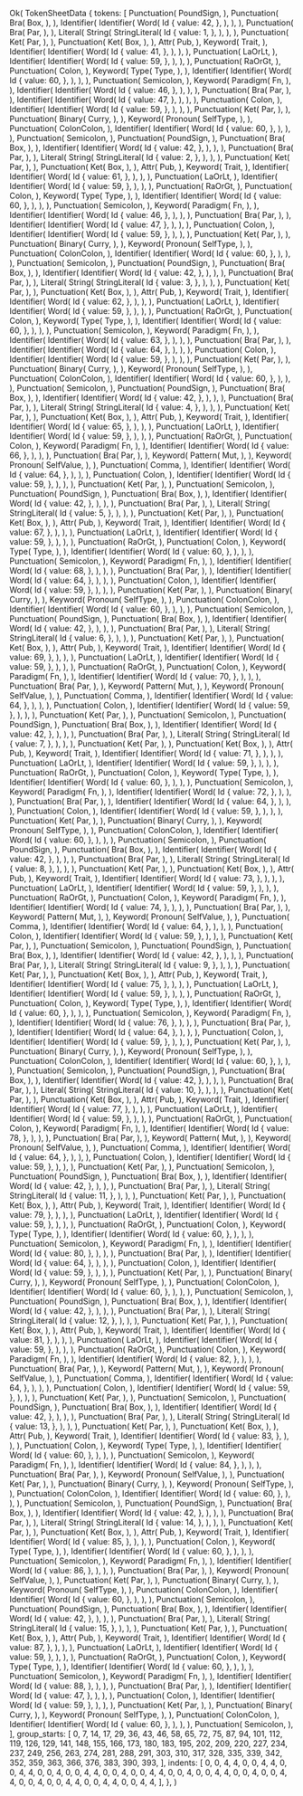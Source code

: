 Ok(
    TokenSheetData {
        tokens: [
            Punctuation(
                PoundSign,
            ),
            Punctuation(
                Bra(
                    Box,
                ),
            ),
            Identifier(
                Identifier(
                    Word(
                        Id {
                            value: 42,
                        },
                    ),
                ),
            ),
            Punctuation(
                Bra(
                    Par,
                ),
            ),
            Literal(
                String(
                    StringLiteral(
                        Id {
                            value: 1,
                        },
                    ),
                ),
            ),
            Punctuation(
                Ket(
                    Par,
                ),
            ),
            Punctuation(
                Ket(
                    Box,
                ),
            ),
            Attr(
                Pub,
            ),
            Keyword(
                Trait,
            ),
            Identifier(
                Identifier(
                    Word(
                        Id {
                            value: 41,
                        },
                    ),
                ),
            ),
            Punctuation(
                LaOrLt,
            ),
            Identifier(
                Identifier(
                    Word(
                        Id {
                            value: 59,
                        },
                    ),
                ),
            ),
            Punctuation(
                RaOrGt,
            ),
            Punctuation(
                Colon,
            ),
            Keyword(
                Type(
                    Type,
                ),
            ),
            Identifier(
                Identifier(
                    Word(
                        Id {
                            value: 60,
                        },
                    ),
                ),
            ),
            Punctuation(
                Semicolon,
            ),
            Keyword(
                Paradigm(
                    Fn,
                ),
            ),
            Identifier(
                Identifier(
                    Word(
                        Id {
                            value: 46,
                        },
                    ),
                ),
            ),
            Punctuation(
                Bra(
                    Par,
                ),
            ),
            Identifier(
                Identifier(
                    Word(
                        Id {
                            value: 47,
                        },
                    ),
                ),
            ),
            Punctuation(
                Colon,
            ),
            Identifier(
                Identifier(
                    Word(
                        Id {
                            value: 59,
                        },
                    ),
                ),
            ),
            Punctuation(
                Ket(
                    Par,
                ),
            ),
            Punctuation(
                Binary(
                    Curry,
                ),
            ),
            Keyword(
                Pronoun(
                    SelfType,
                ),
            ),
            Punctuation(
                ColonColon,
            ),
            Identifier(
                Identifier(
                    Word(
                        Id {
                            value: 60,
                        },
                    ),
                ),
            ),
            Punctuation(
                Semicolon,
            ),
            Punctuation(
                PoundSign,
            ),
            Punctuation(
                Bra(
                    Box,
                ),
            ),
            Identifier(
                Identifier(
                    Word(
                        Id {
                            value: 42,
                        },
                    ),
                ),
            ),
            Punctuation(
                Bra(
                    Par,
                ),
            ),
            Literal(
                String(
                    StringLiteral(
                        Id {
                            value: 2,
                        },
                    ),
                ),
            ),
            Punctuation(
                Ket(
                    Par,
                ),
            ),
            Punctuation(
                Ket(
                    Box,
                ),
            ),
            Attr(
                Pub,
            ),
            Keyword(
                Trait,
            ),
            Identifier(
                Identifier(
                    Word(
                        Id {
                            value: 61,
                        },
                    ),
                ),
            ),
            Punctuation(
                LaOrLt,
            ),
            Identifier(
                Identifier(
                    Word(
                        Id {
                            value: 59,
                        },
                    ),
                ),
            ),
            Punctuation(
                RaOrGt,
            ),
            Punctuation(
                Colon,
            ),
            Keyword(
                Type(
                    Type,
                ),
            ),
            Identifier(
                Identifier(
                    Word(
                        Id {
                            value: 60,
                        },
                    ),
                ),
            ),
            Punctuation(
                Semicolon,
            ),
            Keyword(
                Paradigm(
                    Fn,
                ),
            ),
            Identifier(
                Identifier(
                    Word(
                        Id {
                            value: 46,
                        },
                    ),
                ),
            ),
            Punctuation(
                Bra(
                    Par,
                ),
            ),
            Identifier(
                Identifier(
                    Word(
                        Id {
                            value: 47,
                        },
                    ),
                ),
            ),
            Punctuation(
                Colon,
            ),
            Identifier(
                Identifier(
                    Word(
                        Id {
                            value: 59,
                        },
                    ),
                ),
            ),
            Punctuation(
                Ket(
                    Par,
                ),
            ),
            Punctuation(
                Binary(
                    Curry,
                ),
            ),
            Keyword(
                Pronoun(
                    SelfType,
                ),
            ),
            Punctuation(
                ColonColon,
            ),
            Identifier(
                Identifier(
                    Word(
                        Id {
                            value: 60,
                        },
                    ),
                ),
            ),
            Punctuation(
                Semicolon,
            ),
            Punctuation(
                PoundSign,
            ),
            Punctuation(
                Bra(
                    Box,
                ),
            ),
            Identifier(
                Identifier(
                    Word(
                        Id {
                            value: 42,
                        },
                    ),
                ),
            ),
            Punctuation(
                Bra(
                    Par,
                ),
            ),
            Literal(
                String(
                    StringLiteral(
                        Id {
                            value: 3,
                        },
                    ),
                ),
            ),
            Punctuation(
                Ket(
                    Par,
                ),
            ),
            Punctuation(
                Ket(
                    Box,
                ),
            ),
            Attr(
                Pub,
            ),
            Keyword(
                Trait,
            ),
            Identifier(
                Identifier(
                    Word(
                        Id {
                            value: 62,
                        },
                    ),
                ),
            ),
            Punctuation(
                LaOrLt,
            ),
            Identifier(
                Identifier(
                    Word(
                        Id {
                            value: 59,
                        },
                    ),
                ),
            ),
            Punctuation(
                RaOrGt,
            ),
            Punctuation(
                Colon,
            ),
            Keyword(
                Type(
                    Type,
                ),
            ),
            Identifier(
                Identifier(
                    Word(
                        Id {
                            value: 60,
                        },
                    ),
                ),
            ),
            Punctuation(
                Semicolon,
            ),
            Keyword(
                Paradigm(
                    Fn,
                ),
            ),
            Identifier(
                Identifier(
                    Word(
                        Id {
                            value: 63,
                        },
                    ),
                ),
            ),
            Punctuation(
                Bra(
                    Par,
                ),
            ),
            Identifier(
                Identifier(
                    Word(
                        Id {
                            value: 64,
                        },
                    ),
                ),
            ),
            Punctuation(
                Colon,
            ),
            Identifier(
                Identifier(
                    Word(
                        Id {
                            value: 59,
                        },
                    ),
                ),
            ),
            Punctuation(
                Ket(
                    Par,
                ),
            ),
            Punctuation(
                Binary(
                    Curry,
                ),
            ),
            Keyword(
                Pronoun(
                    SelfType,
                ),
            ),
            Punctuation(
                ColonColon,
            ),
            Identifier(
                Identifier(
                    Word(
                        Id {
                            value: 60,
                        },
                    ),
                ),
            ),
            Punctuation(
                Semicolon,
            ),
            Punctuation(
                PoundSign,
            ),
            Punctuation(
                Bra(
                    Box,
                ),
            ),
            Identifier(
                Identifier(
                    Word(
                        Id {
                            value: 42,
                        },
                    ),
                ),
            ),
            Punctuation(
                Bra(
                    Par,
                ),
            ),
            Literal(
                String(
                    StringLiteral(
                        Id {
                            value: 4,
                        },
                    ),
                ),
            ),
            Punctuation(
                Ket(
                    Par,
                ),
            ),
            Punctuation(
                Ket(
                    Box,
                ),
            ),
            Attr(
                Pub,
            ),
            Keyword(
                Trait,
            ),
            Identifier(
                Identifier(
                    Word(
                        Id {
                            value: 65,
                        },
                    ),
                ),
            ),
            Punctuation(
                LaOrLt,
            ),
            Identifier(
                Identifier(
                    Word(
                        Id {
                            value: 59,
                        },
                    ),
                ),
            ),
            Punctuation(
                RaOrGt,
            ),
            Punctuation(
                Colon,
            ),
            Keyword(
                Paradigm(
                    Fn,
                ),
            ),
            Identifier(
                Identifier(
                    Word(
                        Id {
                            value: 66,
                        },
                    ),
                ),
            ),
            Punctuation(
                Bra(
                    Par,
                ),
            ),
            Keyword(
                Pattern(
                    Mut,
                ),
            ),
            Keyword(
                Pronoun(
                    SelfValue,
                ),
            ),
            Punctuation(
                Comma,
            ),
            Identifier(
                Identifier(
                    Word(
                        Id {
                            value: 64,
                        },
                    ),
                ),
            ),
            Punctuation(
                Colon,
            ),
            Identifier(
                Identifier(
                    Word(
                        Id {
                            value: 59,
                        },
                    ),
                ),
            ),
            Punctuation(
                Ket(
                    Par,
                ),
            ),
            Punctuation(
                Semicolon,
            ),
            Punctuation(
                PoundSign,
            ),
            Punctuation(
                Bra(
                    Box,
                ),
            ),
            Identifier(
                Identifier(
                    Word(
                        Id {
                            value: 42,
                        },
                    ),
                ),
            ),
            Punctuation(
                Bra(
                    Par,
                ),
            ),
            Literal(
                String(
                    StringLiteral(
                        Id {
                            value: 5,
                        },
                    ),
                ),
            ),
            Punctuation(
                Ket(
                    Par,
                ),
            ),
            Punctuation(
                Ket(
                    Box,
                ),
            ),
            Attr(
                Pub,
            ),
            Keyword(
                Trait,
            ),
            Identifier(
                Identifier(
                    Word(
                        Id {
                            value: 67,
                        },
                    ),
                ),
            ),
            Punctuation(
                LaOrLt,
            ),
            Identifier(
                Identifier(
                    Word(
                        Id {
                            value: 59,
                        },
                    ),
                ),
            ),
            Punctuation(
                RaOrGt,
            ),
            Punctuation(
                Colon,
            ),
            Keyword(
                Type(
                    Type,
                ),
            ),
            Identifier(
                Identifier(
                    Word(
                        Id {
                            value: 60,
                        },
                    ),
                ),
            ),
            Punctuation(
                Semicolon,
            ),
            Keyword(
                Paradigm(
                    Fn,
                ),
            ),
            Identifier(
                Identifier(
                    Word(
                        Id {
                            value: 68,
                        },
                    ),
                ),
            ),
            Punctuation(
                Bra(
                    Par,
                ),
            ),
            Identifier(
                Identifier(
                    Word(
                        Id {
                            value: 64,
                        },
                    ),
                ),
            ),
            Punctuation(
                Colon,
            ),
            Identifier(
                Identifier(
                    Word(
                        Id {
                            value: 59,
                        },
                    ),
                ),
            ),
            Punctuation(
                Ket(
                    Par,
                ),
            ),
            Punctuation(
                Binary(
                    Curry,
                ),
            ),
            Keyword(
                Pronoun(
                    SelfType,
                ),
            ),
            Punctuation(
                ColonColon,
            ),
            Identifier(
                Identifier(
                    Word(
                        Id {
                            value: 60,
                        },
                    ),
                ),
            ),
            Punctuation(
                Semicolon,
            ),
            Punctuation(
                PoundSign,
            ),
            Punctuation(
                Bra(
                    Box,
                ),
            ),
            Identifier(
                Identifier(
                    Word(
                        Id {
                            value: 42,
                        },
                    ),
                ),
            ),
            Punctuation(
                Bra(
                    Par,
                ),
            ),
            Literal(
                String(
                    StringLiteral(
                        Id {
                            value: 6,
                        },
                    ),
                ),
            ),
            Punctuation(
                Ket(
                    Par,
                ),
            ),
            Punctuation(
                Ket(
                    Box,
                ),
            ),
            Attr(
                Pub,
            ),
            Keyword(
                Trait,
            ),
            Identifier(
                Identifier(
                    Word(
                        Id {
                            value: 69,
                        },
                    ),
                ),
            ),
            Punctuation(
                LaOrLt,
            ),
            Identifier(
                Identifier(
                    Word(
                        Id {
                            value: 59,
                        },
                    ),
                ),
            ),
            Punctuation(
                RaOrGt,
            ),
            Punctuation(
                Colon,
            ),
            Keyword(
                Paradigm(
                    Fn,
                ),
            ),
            Identifier(
                Identifier(
                    Word(
                        Id {
                            value: 70,
                        },
                    ),
                ),
            ),
            Punctuation(
                Bra(
                    Par,
                ),
            ),
            Keyword(
                Pattern(
                    Mut,
                ),
            ),
            Keyword(
                Pronoun(
                    SelfValue,
                ),
            ),
            Punctuation(
                Comma,
            ),
            Identifier(
                Identifier(
                    Word(
                        Id {
                            value: 64,
                        },
                    ),
                ),
            ),
            Punctuation(
                Colon,
            ),
            Identifier(
                Identifier(
                    Word(
                        Id {
                            value: 59,
                        },
                    ),
                ),
            ),
            Punctuation(
                Ket(
                    Par,
                ),
            ),
            Punctuation(
                Semicolon,
            ),
            Punctuation(
                PoundSign,
            ),
            Punctuation(
                Bra(
                    Box,
                ),
            ),
            Identifier(
                Identifier(
                    Word(
                        Id {
                            value: 42,
                        },
                    ),
                ),
            ),
            Punctuation(
                Bra(
                    Par,
                ),
            ),
            Literal(
                String(
                    StringLiteral(
                        Id {
                            value: 7,
                        },
                    ),
                ),
            ),
            Punctuation(
                Ket(
                    Par,
                ),
            ),
            Punctuation(
                Ket(
                    Box,
                ),
            ),
            Attr(
                Pub,
            ),
            Keyword(
                Trait,
            ),
            Identifier(
                Identifier(
                    Word(
                        Id {
                            value: 71,
                        },
                    ),
                ),
            ),
            Punctuation(
                LaOrLt,
            ),
            Identifier(
                Identifier(
                    Word(
                        Id {
                            value: 59,
                        },
                    ),
                ),
            ),
            Punctuation(
                RaOrGt,
            ),
            Punctuation(
                Colon,
            ),
            Keyword(
                Type(
                    Type,
                ),
            ),
            Identifier(
                Identifier(
                    Word(
                        Id {
                            value: 60,
                        },
                    ),
                ),
            ),
            Punctuation(
                Semicolon,
            ),
            Keyword(
                Paradigm(
                    Fn,
                ),
            ),
            Identifier(
                Identifier(
                    Word(
                        Id {
                            value: 72,
                        },
                    ),
                ),
            ),
            Punctuation(
                Bra(
                    Par,
                ),
            ),
            Identifier(
                Identifier(
                    Word(
                        Id {
                            value: 64,
                        },
                    ),
                ),
            ),
            Punctuation(
                Colon,
            ),
            Identifier(
                Identifier(
                    Word(
                        Id {
                            value: 59,
                        },
                    ),
                ),
            ),
            Punctuation(
                Ket(
                    Par,
                ),
            ),
            Punctuation(
                Binary(
                    Curry,
                ),
            ),
            Keyword(
                Pronoun(
                    SelfType,
                ),
            ),
            Punctuation(
                ColonColon,
            ),
            Identifier(
                Identifier(
                    Word(
                        Id {
                            value: 60,
                        },
                    ),
                ),
            ),
            Punctuation(
                Semicolon,
            ),
            Punctuation(
                PoundSign,
            ),
            Punctuation(
                Bra(
                    Box,
                ),
            ),
            Identifier(
                Identifier(
                    Word(
                        Id {
                            value: 42,
                        },
                    ),
                ),
            ),
            Punctuation(
                Bra(
                    Par,
                ),
            ),
            Literal(
                String(
                    StringLiteral(
                        Id {
                            value: 8,
                        },
                    ),
                ),
            ),
            Punctuation(
                Ket(
                    Par,
                ),
            ),
            Punctuation(
                Ket(
                    Box,
                ),
            ),
            Attr(
                Pub,
            ),
            Keyword(
                Trait,
            ),
            Identifier(
                Identifier(
                    Word(
                        Id {
                            value: 73,
                        },
                    ),
                ),
            ),
            Punctuation(
                LaOrLt,
            ),
            Identifier(
                Identifier(
                    Word(
                        Id {
                            value: 59,
                        },
                    ),
                ),
            ),
            Punctuation(
                RaOrGt,
            ),
            Punctuation(
                Colon,
            ),
            Keyword(
                Paradigm(
                    Fn,
                ),
            ),
            Identifier(
                Identifier(
                    Word(
                        Id {
                            value: 74,
                        },
                    ),
                ),
            ),
            Punctuation(
                Bra(
                    Par,
                ),
            ),
            Keyword(
                Pattern(
                    Mut,
                ),
            ),
            Keyword(
                Pronoun(
                    SelfValue,
                ),
            ),
            Punctuation(
                Comma,
            ),
            Identifier(
                Identifier(
                    Word(
                        Id {
                            value: 64,
                        },
                    ),
                ),
            ),
            Punctuation(
                Colon,
            ),
            Identifier(
                Identifier(
                    Word(
                        Id {
                            value: 59,
                        },
                    ),
                ),
            ),
            Punctuation(
                Ket(
                    Par,
                ),
            ),
            Punctuation(
                Semicolon,
            ),
            Punctuation(
                PoundSign,
            ),
            Punctuation(
                Bra(
                    Box,
                ),
            ),
            Identifier(
                Identifier(
                    Word(
                        Id {
                            value: 42,
                        },
                    ),
                ),
            ),
            Punctuation(
                Bra(
                    Par,
                ),
            ),
            Literal(
                String(
                    StringLiteral(
                        Id {
                            value: 9,
                        },
                    ),
                ),
            ),
            Punctuation(
                Ket(
                    Par,
                ),
            ),
            Punctuation(
                Ket(
                    Box,
                ),
            ),
            Attr(
                Pub,
            ),
            Keyword(
                Trait,
            ),
            Identifier(
                Identifier(
                    Word(
                        Id {
                            value: 75,
                        },
                    ),
                ),
            ),
            Punctuation(
                LaOrLt,
            ),
            Identifier(
                Identifier(
                    Word(
                        Id {
                            value: 59,
                        },
                    ),
                ),
            ),
            Punctuation(
                RaOrGt,
            ),
            Punctuation(
                Colon,
            ),
            Keyword(
                Type(
                    Type,
                ),
            ),
            Identifier(
                Identifier(
                    Word(
                        Id {
                            value: 60,
                        },
                    ),
                ),
            ),
            Punctuation(
                Semicolon,
            ),
            Keyword(
                Paradigm(
                    Fn,
                ),
            ),
            Identifier(
                Identifier(
                    Word(
                        Id {
                            value: 76,
                        },
                    ),
                ),
            ),
            Punctuation(
                Bra(
                    Par,
                ),
            ),
            Identifier(
                Identifier(
                    Word(
                        Id {
                            value: 64,
                        },
                    ),
                ),
            ),
            Punctuation(
                Colon,
            ),
            Identifier(
                Identifier(
                    Word(
                        Id {
                            value: 59,
                        },
                    ),
                ),
            ),
            Punctuation(
                Ket(
                    Par,
                ),
            ),
            Punctuation(
                Binary(
                    Curry,
                ),
            ),
            Keyword(
                Pronoun(
                    SelfType,
                ),
            ),
            Punctuation(
                ColonColon,
            ),
            Identifier(
                Identifier(
                    Word(
                        Id {
                            value: 60,
                        },
                    ),
                ),
            ),
            Punctuation(
                Semicolon,
            ),
            Punctuation(
                PoundSign,
            ),
            Punctuation(
                Bra(
                    Box,
                ),
            ),
            Identifier(
                Identifier(
                    Word(
                        Id {
                            value: 42,
                        },
                    ),
                ),
            ),
            Punctuation(
                Bra(
                    Par,
                ),
            ),
            Literal(
                String(
                    StringLiteral(
                        Id {
                            value: 10,
                        },
                    ),
                ),
            ),
            Punctuation(
                Ket(
                    Par,
                ),
            ),
            Punctuation(
                Ket(
                    Box,
                ),
            ),
            Attr(
                Pub,
            ),
            Keyword(
                Trait,
            ),
            Identifier(
                Identifier(
                    Word(
                        Id {
                            value: 77,
                        },
                    ),
                ),
            ),
            Punctuation(
                LaOrLt,
            ),
            Identifier(
                Identifier(
                    Word(
                        Id {
                            value: 59,
                        },
                    ),
                ),
            ),
            Punctuation(
                RaOrGt,
            ),
            Punctuation(
                Colon,
            ),
            Keyword(
                Paradigm(
                    Fn,
                ),
            ),
            Identifier(
                Identifier(
                    Word(
                        Id {
                            value: 78,
                        },
                    ),
                ),
            ),
            Punctuation(
                Bra(
                    Par,
                ),
            ),
            Keyword(
                Pattern(
                    Mut,
                ),
            ),
            Keyword(
                Pronoun(
                    SelfValue,
                ),
            ),
            Punctuation(
                Comma,
            ),
            Identifier(
                Identifier(
                    Word(
                        Id {
                            value: 64,
                        },
                    ),
                ),
            ),
            Punctuation(
                Colon,
            ),
            Identifier(
                Identifier(
                    Word(
                        Id {
                            value: 59,
                        },
                    ),
                ),
            ),
            Punctuation(
                Ket(
                    Par,
                ),
            ),
            Punctuation(
                Semicolon,
            ),
            Punctuation(
                PoundSign,
            ),
            Punctuation(
                Bra(
                    Box,
                ),
            ),
            Identifier(
                Identifier(
                    Word(
                        Id {
                            value: 42,
                        },
                    ),
                ),
            ),
            Punctuation(
                Bra(
                    Par,
                ),
            ),
            Literal(
                String(
                    StringLiteral(
                        Id {
                            value: 11,
                        },
                    ),
                ),
            ),
            Punctuation(
                Ket(
                    Par,
                ),
            ),
            Punctuation(
                Ket(
                    Box,
                ),
            ),
            Attr(
                Pub,
            ),
            Keyword(
                Trait,
            ),
            Identifier(
                Identifier(
                    Word(
                        Id {
                            value: 79,
                        },
                    ),
                ),
            ),
            Punctuation(
                LaOrLt,
            ),
            Identifier(
                Identifier(
                    Word(
                        Id {
                            value: 59,
                        },
                    ),
                ),
            ),
            Punctuation(
                RaOrGt,
            ),
            Punctuation(
                Colon,
            ),
            Keyword(
                Type(
                    Type,
                ),
            ),
            Identifier(
                Identifier(
                    Word(
                        Id {
                            value: 60,
                        },
                    ),
                ),
            ),
            Punctuation(
                Semicolon,
            ),
            Keyword(
                Paradigm(
                    Fn,
                ),
            ),
            Identifier(
                Identifier(
                    Word(
                        Id {
                            value: 80,
                        },
                    ),
                ),
            ),
            Punctuation(
                Bra(
                    Par,
                ),
            ),
            Identifier(
                Identifier(
                    Word(
                        Id {
                            value: 64,
                        },
                    ),
                ),
            ),
            Punctuation(
                Colon,
            ),
            Identifier(
                Identifier(
                    Word(
                        Id {
                            value: 59,
                        },
                    ),
                ),
            ),
            Punctuation(
                Ket(
                    Par,
                ),
            ),
            Punctuation(
                Binary(
                    Curry,
                ),
            ),
            Keyword(
                Pronoun(
                    SelfType,
                ),
            ),
            Punctuation(
                ColonColon,
            ),
            Identifier(
                Identifier(
                    Word(
                        Id {
                            value: 60,
                        },
                    ),
                ),
            ),
            Punctuation(
                Semicolon,
            ),
            Punctuation(
                PoundSign,
            ),
            Punctuation(
                Bra(
                    Box,
                ),
            ),
            Identifier(
                Identifier(
                    Word(
                        Id {
                            value: 42,
                        },
                    ),
                ),
            ),
            Punctuation(
                Bra(
                    Par,
                ),
            ),
            Literal(
                String(
                    StringLiteral(
                        Id {
                            value: 12,
                        },
                    ),
                ),
            ),
            Punctuation(
                Ket(
                    Par,
                ),
            ),
            Punctuation(
                Ket(
                    Box,
                ),
            ),
            Attr(
                Pub,
            ),
            Keyword(
                Trait,
            ),
            Identifier(
                Identifier(
                    Word(
                        Id {
                            value: 81,
                        },
                    ),
                ),
            ),
            Punctuation(
                LaOrLt,
            ),
            Identifier(
                Identifier(
                    Word(
                        Id {
                            value: 59,
                        },
                    ),
                ),
            ),
            Punctuation(
                RaOrGt,
            ),
            Punctuation(
                Colon,
            ),
            Keyword(
                Paradigm(
                    Fn,
                ),
            ),
            Identifier(
                Identifier(
                    Word(
                        Id {
                            value: 82,
                        },
                    ),
                ),
            ),
            Punctuation(
                Bra(
                    Par,
                ),
            ),
            Keyword(
                Pattern(
                    Mut,
                ),
            ),
            Keyword(
                Pronoun(
                    SelfValue,
                ),
            ),
            Punctuation(
                Comma,
            ),
            Identifier(
                Identifier(
                    Word(
                        Id {
                            value: 64,
                        },
                    ),
                ),
            ),
            Punctuation(
                Colon,
            ),
            Identifier(
                Identifier(
                    Word(
                        Id {
                            value: 59,
                        },
                    ),
                ),
            ),
            Punctuation(
                Ket(
                    Par,
                ),
            ),
            Punctuation(
                Semicolon,
            ),
            Punctuation(
                PoundSign,
            ),
            Punctuation(
                Bra(
                    Box,
                ),
            ),
            Identifier(
                Identifier(
                    Word(
                        Id {
                            value: 42,
                        },
                    ),
                ),
            ),
            Punctuation(
                Bra(
                    Par,
                ),
            ),
            Literal(
                String(
                    StringLiteral(
                        Id {
                            value: 13,
                        },
                    ),
                ),
            ),
            Punctuation(
                Ket(
                    Par,
                ),
            ),
            Punctuation(
                Ket(
                    Box,
                ),
            ),
            Attr(
                Pub,
            ),
            Keyword(
                Trait,
            ),
            Identifier(
                Identifier(
                    Word(
                        Id {
                            value: 83,
                        },
                    ),
                ),
            ),
            Punctuation(
                Colon,
            ),
            Keyword(
                Type(
                    Type,
                ),
            ),
            Identifier(
                Identifier(
                    Word(
                        Id {
                            value: 60,
                        },
                    ),
                ),
            ),
            Punctuation(
                Semicolon,
            ),
            Keyword(
                Paradigm(
                    Fn,
                ),
            ),
            Identifier(
                Identifier(
                    Word(
                        Id {
                            value: 84,
                        },
                    ),
                ),
            ),
            Punctuation(
                Bra(
                    Par,
                ),
            ),
            Keyword(
                Pronoun(
                    SelfValue,
                ),
            ),
            Punctuation(
                Ket(
                    Par,
                ),
            ),
            Punctuation(
                Binary(
                    Curry,
                ),
            ),
            Keyword(
                Pronoun(
                    SelfType,
                ),
            ),
            Punctuation(
                ColonColon,
            ),
            Identifier(
                Identifier(
                    Word(
                        Id {
                            value: 60,
                        },
                    ),
                ),
            ),
            Punctuation(
                Semicolon,
            ),
            Punctuation(
                PoundSign,
            ),
            Punctuation(
                Bra(
                    Box,
                ),
            ),
            Identifier(
                Identifier(
                    Word(
                        Id {
                            value: 42,
                        },
                    ),
                ),
            ),
            Punctuation(
                Bra(
                    Par,
                ),
            ),
            Literal(
                String(
                    StringLiteral(
                        Id {
                            value: 14,
                        },
                    ),
                ),
            ),
            Punctuation(
                Ket(
                    Par,
                ),
            ),
            Punctuation(
                Ket(
                    Box,
                ),
            ),
            Attr(
                Pub,
            ),
            Keyword(
                Trait,
            ),
            Identifier(
                Identifier(
                    Word(
                        Id {
                            value: 85,
                        },
                    ),
                ),
            ),
            Punctuation(
                Colon,
            ),
            Keyword(
                Type(
                    Type,
                ),
            ),
            Identifier(
                Identifier(
                    Word(
                        Id {
                            value: 60,
                        },
                    ),
                ),
            ),
            Punctuation(
                Semicolon,
            ),
            Keyword(
                Paradigm(
                    Fn,
                ),
            ),
            Identifier(
                Identifier(
                    Word(
                        Id {
                            value: 86,
                        },
                    ),
                ),
            ),
            Punctuation(
                Bra(
                    Par,
                ),
            ),
            Keyword(
                Pronoun(
                    SelfValue,
                ),
            ),
            Punctuation(
                Ket(
                    Par,
                ),
            ),
            Punctuation(
                Binary(
                    Curry,
                ),
            ),
            Keyword(
                Pronoun(
                    SelfType,
                ),
            ),
            Punctuation(
                ColonColon,
            ),
            Identifier(
                Identifier(
                    Word(
                        Id {
                            value: 60,
                        },
                    ),
                ),
            ),
            Punctuation(
                Semicolon,
            ),
            Punctuation(
                PoundSign,
            ),
            Punctuation(
                Bra(
                    Box,
                ),
            ),
            Identifier(
                Identifier(
                    Word(
                        Id {
                            value: 42,
                        },
                    ),
                ),
            ),
            Punctuation(
                Bra(
                    Par,
                ),
            ),
            Literal(
                String(
                    StringLiteral(
                        Id {
                            value: 15,
                        },
                    ),
                ),
            ),
            Punctuation(
                Ket(
                    Par,
                ),
            ),
            Punctuation(
                Ket(
                    Box,
                ),
            ),
            Attr(
                Pub,
            ),
            Keyword(
                Trait,
            ),
            Identifier(
                Identifier(
                    Word(
                        Id {
                            value: 87,
                        },
                    ),
                ),
            ),
            Punctuation(
                LaOrLt,
            ),
            Identifier(
                Identifier(
                    Word(
                        Id {
                            value: 59,
                        },
                    ),
                ),
            ),
            Punctuation(
                RaOrGt,
            ),
            Punctuation(
                Colon,
            ),
            Keyword(
                Type(
                    Type,
                ),
            ),
            Identifier(
                Identifier(
                    Word(
                        Id {
                            value: 60,
                        },
                    ),
                ),
            ),
            Punctuation(
                Semicolon,
            ),
            Keyword(
                Paradigm(
                    Fn,
                ),
            ),
            Identifier(
                Identifier(
                    Word(
                        Id {
                            value: 88,
                        },
                    ),
                ),
            ),
            Punctuation(
                Bra(
                    Par,
                ),
            ),
            Identifier(
                Identifier(
                    Word(
                        Id {
                            value: 47,
                        },
                    ),
                ),
            ),
            Punctuation(
                Colon,
            ),
            Identifier(
                Identifier(
                    Word(
                        Id {
                            value: 59,
                        },
                    ),
                ),
            ),
            Punctuation(
                Ket(
                    Par,
                ),
            ),
            Punctuation(
                Binary(
                    Curry,
                ),
            ),
            Keyword(
                Pronoun(
                    SelfType,
                ),
            ),
            Punctuation(
                ColonColon,
            ),
            Identifier(
                Identifier(
                    Word(
                        Id {
                            value: 60,
                        },
                    ),
                ),
            ),
            Punctuation(
                Semicolon,
            ),
        ],
        group_starts: [
            0,
            7,
            14,
            17,
            29,
            36,
            43,
            46,
            58,
            65,
            72,
            75,
            87,
            94,
            101,
            112,
            119,
            126,
            129,
            141,
            148,
            155,
            166,
            173,
            180,
            183,
            195,
            202,
            209,
            220,
            227,
            234,
            237,
            249,
            256,
            263,
            274,
            281,
            288,
            291,
            303,
            310,
            317,
            328,
            335,
            339,
            342,
            352,
            359,
            363,
            366,
            376,
            383,
            390,
            393,
        ],
        indents: [
            0,
            0,
            4,
            4,
            0,
            0,
            4,
            4,
            0,
            0,
            4,
            4,
            0,
            0,
            4,
            0,
            0,
            4,
            4,
            0,
            0,
            4,
            0,
            0,
            4,
            4,
            0,
            0,
            4,
            0,
            0,
            4,
            4,
            0,
            0,
            4,
            0,
            0,
            4,
            4,
            0,
            0,
            4,
            0,
            0,
            4,
            4,
            0,
            0,
            4,
            4,
            0,
            0,
            4,
            4,
        ],
    },
)